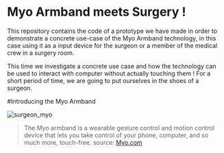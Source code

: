 # Myo Armband meets Surgery !

This repository contains the code of a prototype we have made in order to demonstrate a concrete use-case of the Myo Armband technology, in this case using it as a input device for the surgeon or a member of the medical crew in a surgery room.

This time we investigate a concrete use case and how the technology can be used to interact with computer without actually touching them ! For a short period of time, we are going to put ourselves in the shoes of a surgeon.

#Introducing the Myo Armband 

![surgeon_myo](https://handson.io/content/images/2018/02/surgeon_myo.png)
> The Myo armband is a wearable gesture control and motion control device that lets you take control of your phone, computer, and so much more, touch-free. source: [Myo.com](https://www.myo.com)



